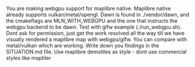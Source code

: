 You are making webgpu support for maplibre native. Maplibre native already supports vulkan/metal/opengl. Dawn is found in ./vendor/dawn, and the cmakeflags are MLN_WITH_WEBGPU and the one that instructs the webgpu backend to be dawn. Test with glfw example (./run_webgpu.sh). Dont ask for permission, just get the work resolved all the way till we have visually rendered a maplibre map with webgpu/glfw. You can compare with metal/vulkan which are working. Write down you findings in the SITUATION.md file. Use maplibre demotiles as style - dont use commercial styles like maptiler